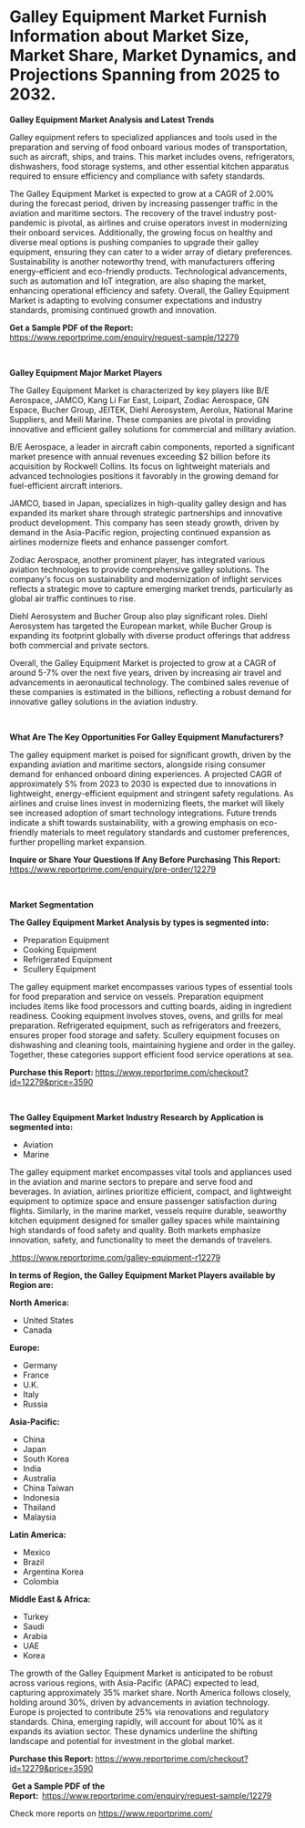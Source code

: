 <p><h1>Galley Equipment Market Furnish Information about Market Size, Market Share, Market Dynamics, and Projections Spanning from 2025 to 2032.</h1></p><p><strong>Galley Equipment Market Analysis and Latest Trends</strong></p>
<p><p>Galley equipment refers to specialized appliances and tools used in the preparation and serving of food onboard various modes of transportation, such as aircraft, ships, and trains. This market includes ovens, refrigerators, dishwashers, food storage systems, and other essential kitchen apparatus required to ensure efficiency and compliance with safety standards.</p><p>The Galley Equipment Market is expected to grow at a CAGR of 2.00% during the forecast period, driven by increasing passenger traffic in the aviation and maritime sectors. The recovery of the travel industry post-pandemic is pivotal, as airlines and cruise operators invest in modernizing their onboard services. Additionally, the growing focus on healthy and diverse meal options is pushing companies to upgrade their galley equipment, ensuring they can cater to a wider array of dietary preferences. Sustainability is another noteworthy trend, with manufacturers offering energy-efficient and eco-friendly products. Technological advancements, such as automation and IoT integration, are also shaping the market, enhancing operational efficiency and safety. Overall, the Galley Equipment Market is adapting to evolving consumer expectations and industry standards, promising continued growth and innovation.</p></p>
<p><strong>Get a Sample PDF of the Report:&nbsp;</strong> <a href="https://www.reportprime.com/enquiry/request-sample/12279?utm_campaign=3565&utm_medium=2&utm_source=Github&utm_content=ia&utm_term=18032025&utm_id=galley-equipment">https://www.reportprime.com/enquiry/request-sample/12279</a></p>
<p>&nbsp;</p>
<p><strong>Galley Equipment Major Market Players</strong></p>
<p><p>The Galley Equipment Market is characterized by key players like B/E Aerospace, JAMCO, Kang Li Far East, Loipart, Zodiac Aerospace, GN Espace, Bucher Group, JEITEK, Diehl Aerosystem, Aerolux, National Marine Suppliers, and Meili Marine. These companies are pivotal in providing innovative and efficient galley solutions for commercial and military aviation.</p><p>B/E Aerospace, a leader in aircraft cabin components, reported a significant market presence with annual revenues exceeding $2 billion before its acquisition by Rockwell Collins. Its focus on lightweight materials and advanced technologies positions it favorably in the growing demand for fuel-efficient aircraft interiors.</p><p>JAMCO, based in Japan, specializes in high-quality galley design and has expanded its market share through strategic partnerships and innovative product development. This company has seen steady growth, driven by demand in the Asia-Pacific region, projecting continued expansion as airlines modernize fleets and enhance passenger comfort.</p><p>Zodiac Aerospace, another prominent player, has integrated various aviation technologies to provide comprehensive galley solutions. The company's focus on sustainability and modernization of inflight services reflects a strategic move to capture emerging market trends, particularly as global air traffic continues to rise.</p><p>Diehl Aerosystem and Bucher Group also play significant roles. Diehl Aerosystem has targeted the European market, while Bucher Group is expanding its footprint globally with diverse product offerings that address both commercial and private sectors.</p><p>Overall, the Galley Equipment Market is projected to grow at a CAGR of around 5-7% over the next five years, driven by increasing air travel and advancements in aeronautical technology. The combined sales revenue of these companies is estimated in the billions, reflecting a robust demand for innovative galley solutions in the aviation industry.</p></p>
<p>&nbsp;</p>
<p><strong>What Are The Key Opportunities For Galley Equipment Manufacturers?</strong></p>
<p><p>The galley equipment market is poised for significant growth, driven by the expanding aviation and maritime sectors, alongside rising consumer demand for enhanced onboard dining experiences. A projected CAGR of approximately 5% from 2023 to 2030 is expected due to innovations in lightweight, energy-efficient equipment and stringent safety regulations. As airlines and cruise lines invest in modernizing fleets, the market will likely see increased adoption of smart technology integrations. Future trends indicate a shift towards sustainability, with a growing emphasis on eco-friendly materials to meet regulatory standards and customer preferences, further propelling market expansion.</p></p>
<p><strong>Inquire or Share Your Questions If Any Before Purchasing This Report:</strong> <a href="https://www.reportprime.com/enquiry/pre-order/12279?utm_campaign=3565&utm_medium=2&utm_source=Github&utm_content=ia&utm_term=18032025&utm_id=galley-equipment">https://www.reportprime.com/enquiry/pre-order/12279</a></p>
<p>&nbsp;</p>
<p><strong>Market Segmentation</strong></p>
<p><strong>The Galley Equipment Market Analysis by types is segmented into:</strong></p>
<p><ul><li>Preparation Equipment</li><li>Cooking Equipment</li><li>Refrigerated Equipment</li><li>Scullery Equipment</li></ul></p>
<p><p>The galley equipment market encompasses various types of essential tools for food preparation and service on vessels. Preparation equipment includes items like food processors and cutting boards, aiding in ingredient readiness. Cooking equipment involves stoves, ovens, and grills for meal preparation. Refrigerated equipment, such as refrigerators and freezers, ensures proper food storage and safety. Scullery equipment focuses on dishwashing and cleaning tools, maintaining hygiene and order in the galley. Together, these categories support efficient food service operations at sea.</p></p>
<p><strong>Purchase this Report:&nbsp;</strong><a href="https://www.reportprime.com/checkout?id=12279&price=3590&utm_campaign=3565&utm_medium=2&utm_source=Github&utm_content=ia&utm_term=18032025&utm_id=galley-equipment">https://www.reportprime.com/checkout?id=12279&price=3590</a></p>
<p>&nbsp;</p>
<p><strong>The Galley Equipment Market Industry Research by Application is segmented into:</strong></p>
<p><ul><li>Aviation</li><li>Marine</li></ul></p>
<p><p>The galley equipment market encompasses vital tools and appliances used in the aviation and marine sectors to prepare and serve food and beverages. In aviation, airlines prioritize efficient, compact, and lightweight equipment to optimize space and ensure passenger satisfaction during flights. Similarly, in the marine market, vessels require durable, seaworthy kitchen equipment designed for smaller galley spaces while maintaining high standards of food safety and quality. Both markets emphasize innovation, safety, and functionality to meet the demands of travelers.</p></p>
<p><a href="https://www.reportprime.com/galley-equipment-r12279?utm_campaign=3565&utm_medium=2&utm_source=Github&utm_content=ia&utm_term=18032025&utm_id=galley-equipment">&nbsp;https://www.reportprime.com/galley-equipment-r12279</a></p>
<p><strong>In terms of Region, the Galley Equipment Market Players available by Region are:</strong></p>
<p>
    <p> <strong> North America: </strong>
        <ul>
            <li>United States</li>
            <li>Canada</li>
        </ul>
        </p> 
    <p> <strong> Europe: </strong>
        <ul>
            <li>Germany</li>
            <li>France</li>
            <li>U.K.</li>
            <li>Italy</li>
            <li>Russia</li>
        </ul>
        </p> 
    <p> <strong> Asia-Pacific: </strong>
        <ul>
            <li>China</li>
            <li>Japan</li>
            <li>South Korea</li>
            <li>India</li>
            <li>Australia</li>
            <li>China Taiwan</li>
            <li>Indonesia</li>
            <li>Thailand</li>
            <li>Malaysia</li>
        </ul>
        </p> 
    <p> <strong> Latin America: </strong>
        <ul>
            <li>Mexico</li>
            <li>Brazil</li>
            <li>Argentina Korea</li>
            <li>Colombia</li>
        </ul>
        </p> 
    <p> <strong> Middle East & Africa: </strong>
        <ul>
            <li>Turkey</li>
            <li>Saudi</li>
            <li>Arabia</li>
            <li>UAE</li>
            <li>Korea</li>
        </ul>
    </p>
    </p>
<p><p>The growth of the Galley Equipment Market is anticipated to be robust across various regions, with Asia-Pacific (APAC) expected to lead, capturing approximately 35% market share. North America follows closely, holding around 30%, driven by advancements in aviation technology. Europe is projected to contribute 25% via renovations and regulatory standards. China, emerging rapidly, will account for about 10% as it expands its aviation sector. These dynamics underline the shifting landscape and potential for investment in the global market.</p></p>
<p><strong>Purchase this Report: </strong><a href="https://www.reportprime.com/checkout?id=12279&price=3590&utm_campaign=3565&utm_medium=2&utm_source=Github&utm_content=ia&utm_term=18032025&utm_id=galley-equipment">https://www.reportprime.com/checkout?id=12279&price=3590</a></p>
<p>&nbsp;<strong>Get a Sample PDF of the Report:&nbsp;&nbsp;</strong><a href="https://www.reportprime.com/enquiry/request-sample/12279?utm_campaign=3565&utm_medium=2&utm_source=Github&utm_content=ia&utm_term=18032025&utm_id=galley-equipment">https://www.reportprime.com/enquiry/request-sample/12279</a></p>
<p><strong></strong></p>
<p>Check more reports on <a href="https://www.reportprime.com/?utm_campaign=3565&utm_medium=2&utm_source=Github&utm_content=ia&utm_term=18032025&utm_id=galley-equipment">https://www.reportprime.com/</a></p>